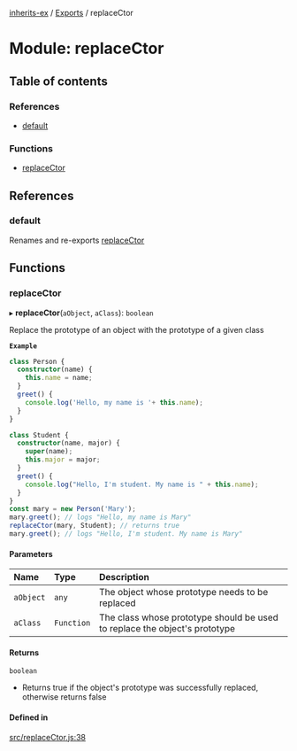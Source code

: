[inherits-ex](../README.md) / [Exports](../modules.md) / replaceCtor

# Module: replaceCtor

## Table of contents

### References

- [default](replaceCtor.md#default)

### Functions

- [replaceCtor](replaceCtor.md#replacector)

## References

### default

Renames and re-exports [replaceCtor](replaceCtor.md#replacector)

## Functions

### replaceCtor

▸ **replaceCtor**(`aObject`, `aClass`): `boolean`

Replace the prototype of an object with the prototype of a given class

**`Example`**

```ts
class Person {
  constructor(name) {
    this.name = name;
  }
  greet() {
    console.log('Hello, my name is '+ this.name);
  }
}

class Student {
  constructor(name, major) {
    super(name);
    this.major = major;
  }
  greet() {
    console.log("Hello, I'm student. My name is " + this.name);
  }
}
const mary = new Person('Mary');
mary.greet(); // logs "Hello, my name is Mary"
replaceCtor(mary, Student); // returns true
mary.greet(); // logs "Hello, I'm student. My name is Mary"
```

#### Parameters

| Name | Type | Description |
| :------ | :------ | :------ |
| `aObject` | `any` | The object whose prototype needs to be replaced |
| `aClass` | `Function` | The class whose prototype should be used to replace the object's prototype |

#### Returns

`boolean`

- Returns true if the object's prototype was successfully replaced, otherwise returns false

#### Defined in

[src/replaceCtor.js:38](https://github.com/snowyu/inherits-ex.js/blob/d55cbee/src/replaceCtor.js#L38)
